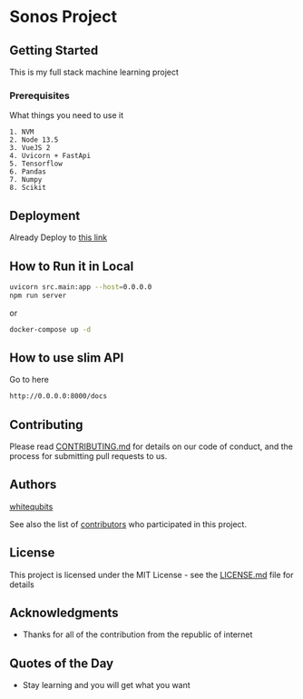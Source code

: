 # Sonos Project

## Getting Started

This is my full stack machine learning project

### Prerequisites

What things you need to use it

```
1. NVM
2. Node 13.5
3. VueJS 2
4. Uvicorn + FastApi
5. Tensorflow
6. Pandas
7. Numpy
8. Scikit
```

## Deployment

Already Deploy to [this link](https://sonos-app.netlify.app)

## How to Run it in Local

```bash
uvicorn src.main:app --host=0.0.0.0
npm run server
```

or

```bash
docker-compose up -d
```

## How to use slim API

Go to here

```bash
http://0.0.0.0:8000/docs
```

## Contributing

Please read [CONTRIBUTING.md](https://github.com/whitequbits/sonos-project) for details on our code of conduct, and the process for submitting pull requests to us.

## Authors

[whitequbits](https://github.com/whitequbits)

See also the list of [contributors](https://github.com/whitequbits/sonos-project) who participated in this project.

## License

This project is licensed under the MIT License - see the [LICENSE.md](LICENSE.md) file for details

## Acknowledgments

* Thanks for all of the contribution from the republic of internet

## Quotes of the Day

* Stay learning and you will get what you want
